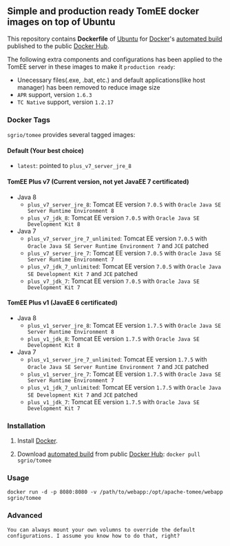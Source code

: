 ## Simple and production ready TomEE docker images on top of Ubuntu

This repository contains **Dockerfile** of [Ubuntu](http://www.ubuntu.com/) for [Docker](https://www.docker.com/)'s [automated build](https://hub.docker.com/r/sgrio/tomee/) published to the public [Docker Hub](https://hub.docker.com/).

The following extra components and configurations has been applied to the TomEE server in these images to make it `production ready`:
  * Unecessary files(.exe, .bat, etc.) and default applications(like host manager) has been removed to reduce image size
  * `APR` support, version `1.6.3`
  * `TC Native` support, version `1.2.17`

### Docker Tags

`sgrio/tomee` provides several tagged images:

#### Default (Your best choice)
  * `latest`: pointed to `plus_v7_server_jre_8`

#### TomEE Plus v7 (Current version, not yet JavaEE 7 certificated)
  * Java 8
    * `plus_v7_server_jre_8`: Tomcat EE version `7.0.5` with `Oracle Java SE Server Runtime Environment 8`
    * `plus_v7_jdk_8`: Tomcat EE version `7.0.5` with `Oracle Java SE Development Kit 8`
  * Java 7
    * `plus_v7_server_jre_7_unlimited`: Tomcat EE version `7.0.5` with `Oracle Java SE Server Runtime Environment 7` and `JCE` patched
    * `plus_v7_server_jre_7`: Tomcat EE version `7.0.5` with `Oracle Java SE Server Runtime Environment 7`
    * `plus_v7_jdk_7_unlimited`: Tomcat EE version `7.0.5` with `Oracle Java SE Development Kit 7` and `JCE` patched
    * `plus_v7_jdk_7`: Tomcat EE version `7.0.5` with `Oracle Java SE Development Kit 7`

#### TomEE Plus v1 (JavaEE 6 certificated)
  * Java 8
    * `plus_v1_server_jre_8`: Tomcat EE version `1.7.5` with `Oracle Java SE Server Runtime Environment 8`
    * `plus_v1_jdk_8`: Tomcat EE version `1.7.5` with `Oracle Java SE Development Kit 8`
  * Java 7
    * `plus_v1_server_jre_7_unlimited`: Tomcat EE version `1.7.5` with `Oracle Java SE Server Runtime Environment 7` and `JCE` patched
    * `plus_v1_server_jre_7`: Tomcat EE version `1.7.5` with `Oracle Java SE Server Runtime Environment 7`
    * `plus_v1_jdk_7_unlimited`: Tomcat EE version `1.7.5` with `Oracle Java SE Development Kit 7` and `JCE` patched
    * `plus_v1_jdk_7`: Tomcat EE version `1.7.5` with `Oracle Java SE Development Kit 7`

### Installation

1. Install [Docker](https://www.docker.com/).

2. Download [automated build](https://hub.docker.com/r/sgrio/tomee/) from public [Docker Hub](https://hub.docker.com/): `docker pull sgrio/tomee`

### Usage

    docker run -d -p 8080:8080 -v /path/to/webapp:/opt/apache-tomee/webapp sgrio/tomee

### Advanced

    You can always mount your own volumns to override the default configurations. I assume you know how to do that, right?
